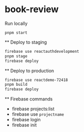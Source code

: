 # book-review

Run locally

`pnpm start`

** Deploy to staging

```bash
firebase use reactauthdevelopment
pnpm stage
firebase deploy
```

** Deploy to production

```bash
firebase use reactdemo-72418
pnpm build
firebase deploy
```

** Firebase commands

- firebase projects:list
- firebase use `projectname`
- firebase login
- firebase init
